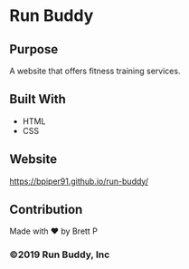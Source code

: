 # Run Buddy

## Purpose
A website that offers fitness training services.

## Built With
* HTML
* CSS

## Website
https://bpiper91.github.io/run-buddy/

## Contribution
Made with ❤️ by Brett P

### ©️2019 Run Buddy, Inc 
